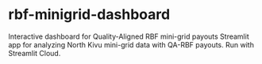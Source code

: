 # rbf-minigrid-dashboard
Interactive dashboard for Quality-Aligned RBF mini-grid payouts
Streamlit app for analyzing North Kivu mini-grid data with QA-RBF payouts. Run with Streamlit Cloud.
